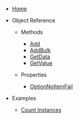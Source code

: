 - [Home](/ "VBA-ExtendedDictionary")
- Object Reference

  - Methods
    - [Add](ObjectReference/Methods/Add.md "VBA-ExtendedDictionary - Methods - Add")
    - [AddBulk](ObjectReference/Methods/AddBulk.md "VBA-ExtendedDictionary - Methods - AddBulk")
    - [GetData](ObjectReference/Methods/GetData.md "VBA-ExtendedDictionary - Methods - GetData")
    - [GetValue](ObjectReference/Methods/GetValue.md "VBA-ExtendedDictionary - Methods - GetValue")

  - Properties
    - [OptionNoItemFail](ObjectReference/Properties/OptionNoItemFail.md "VBA-ExtendedDictionary - Properties - OptionNoItemFail")
 
- Examples

  - [Count Instances](Examples/CountInstances.md "VBA-ExtendedDictionary - Examples - CountInstances")